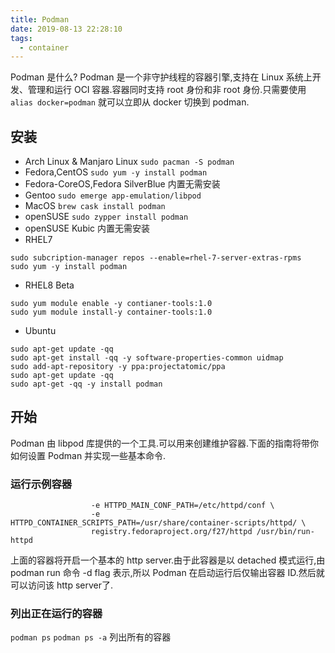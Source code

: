 ```yaml
---
title: Podman
date: 2019-08-13 22:28:10
tags:
  - container
---
```

Podman 是什么? Podman 是一个非守护线程的容器引擎,支持在 Linux 系统上开发、管理和运行 OCI 容器.容器同时支持 root 身份和非 root 身份.只需要使用 `alias docker=podman` 就可以立即从 docker 切换到 podman.
<!-- more -->
## 安装
- Arch Linux & Manjaro Linux
`sudo pacman -S podman`
- Fedora,CentOS
`sudo yum -y install podman`
- Fedora-CoreOS,Fedora SilverBlue
内置无需安装
- Gentoo
`sudo emerge app-emulation/libpod`
- MacOS
`brew cask install podman`
- openSUSE
`sudo zypper install podman`
- openSUSE Kubic
内置无需安装
- RHEL7
```
sudo subcription-manager repos --enable=rhel-7-server-extras-rpms
sudo yum -y install podman
```
- RHEL8 Beta
```
sudo yum module enable -y contianer-tools:1.0
sudo yum module install-y container-tools:1.0
```
- Ubuntu
```
sudo apt-get update -qq
sudo apt-get install -qq -y software-properties-common uidmap
sudo add-apt-repository -y ppa:projectatomic/ppa
sudo apt-get update -qq
sudo apt-get -qq -y install podman
```
## 开始
Podman 由 libpod 库提供的一个工具.可以用来创建维护容器.下面的指南将带你如何设置 Podman 并实现一些基本命令.
### 运行示例容器
```podman run -dt -p 8080:8080/tcp -e HTTPD_VAR_RUN=/var/run/httpd -e HTTPD_MAIN_CONF_D_PATH=/etc/httpd/conf.d \
                  -e HTTPD_MAIN_CONF_PATH=/etc/httpd/conf \
                  -e HTTPD_CONTAINER_SCRIPTS_PATH=/usr/share/container-scripts/httpd/ \
                  registry.fedoraproject.org/f27/httpd /usr/bin/run-httpd
```
上面的容器将开启一个基本的 http server.由于此容器是以 detached 模式运行,由 podman run 命令 -d flag 表示,所以 Podman 在启动运行后仅输出容器 ID.然后就可以访问该 http server了.
### 列出正在运行的容器
`podman ps`
`podman ps -a` 列出所有的容器
